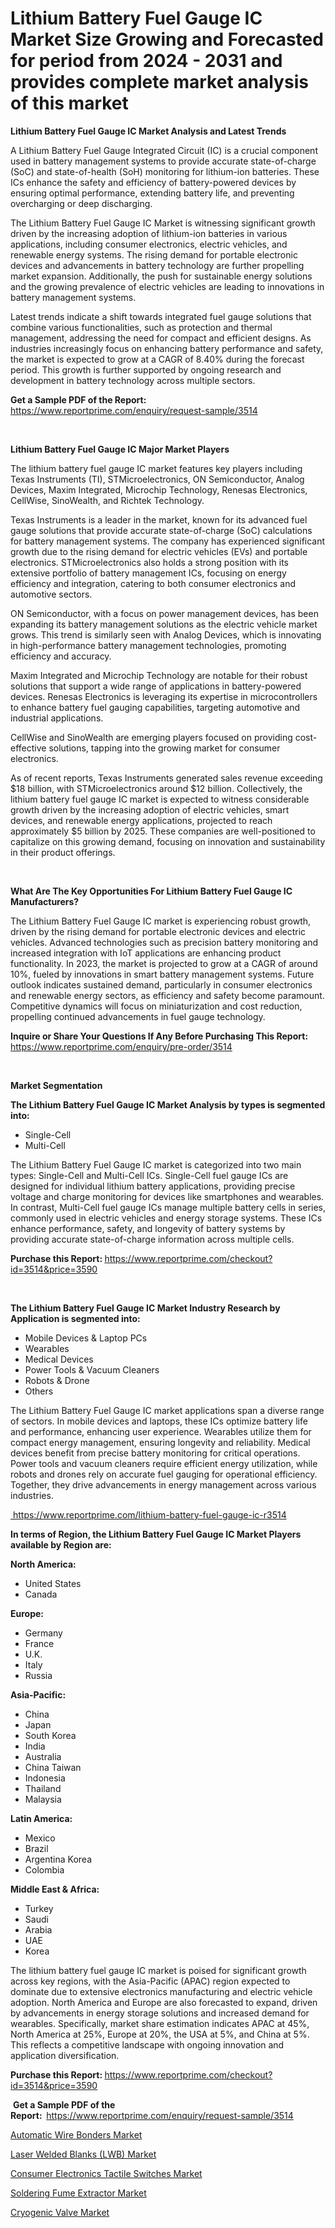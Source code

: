 <p><h1>Lithium Battery Fuel Gauge IC Market Size Growing and Forecasted for period from 2024 - 2031 and provides complete market analysis of this market</h1></p><p><strong>Lithium Battery Fuel Gauge IC Market Analysis and Latest Trends</strong></p>
<p><p>A Lithium Battery Fuel Gauge Integrated Circuit (IC) is a crucial component used in battery management systems to provide accurate state-of-charge (SoC) and state-of-health (SoH) monitoring for lithium-ion batteries. These ICs enhance the safety and efficiency of battery-powered devices by ensuring optimal performance, extending battery life, and preventing overcharging or deep discharging.</p><p>The Lithium Battery Fuel Gauge IC Market is witnessing significant growth driven by the increasing adoption of lithium-ion batteries in various applications, including consumer electronics, electric vehicles, and renewable energy systems. The rising demand for portable electronic devices and advancements in battery technology are further propelling market expansion. Additionally, the push for sustainable energy solutions and the growing prevalence of electric vehicles are leading to innovations in battery management systems.</p><p>Latest trends indicate a shift towards integrated fuel gauge solutions that combine various functionalities, such as protection and thermal management, addressing the need for compact and efficient designs. As industries increasingly focus on enhancing battery performance and safety, the market is expected to grow at a CAGR of 8.40% during the forecast period. This growth is further supported by ongoing research and development in battery technology across multiple sectors.</p></p>
<p><strong>Get a Sample PDF of the Report:&nbsp;</strong> <a href="https://www.reportprime.com/enquiry/request-sample/3514">https://www.reportprime.com/enquiry/request-sample/3514</a></p>
<p>&nbsp;</p>
<p><strong>Lithium Battery Fuel Gauge IC Major Market Players</strong></p>
<p><p>The lithium battery fuel gauge IC market features key players including Texas Instruments (TI), STMicroelectronics, ON Semiconductor, Analog Devices, Maxim Integrated, Microchip Technology, Renesas Electronics, CellWise, SinoWealth, and Richtek Technology. </p><p>Texas Instruments is a leader in the market, known for its advanced fuel gauge solutions that provide accurate state-of-charge (SoC) calculations for battery management systems. The company has experienced significant growth due to the rising demand for electric vehicles (EVs) and portable electronics. STMicroelectronics also holds a strong position with its extensive portfolio of battery management ICs, focusing on energy efficiency and integration, catering to both consumer electronics and automotive sectors.</p><p>ON Semiconductor, with a focus on power management devices, has been expanding its battery management solutions as the electric vehicle market grows. This trend is similarly seen with Analog Devices, which is innovating in high-performance battery management technologies, promoting efficiency and accuracy.</p><p>Maxim Integrated and Microchip Technology are notable for their robust solutions that support a wide range of applications in battery-powered devices. Renesas Electronics is leveraging its expertise in microcontrollers to enhance battery fuel gauging capabilities, targeting automotive and industrial applications.</p><p>CellWise and SinoWealth are emerging players focused on providing cost-effective solutions, tapping into the growing market for consumer electronics.</p><p>As of recent reports, Texas Instruments generated sales revenue exceeding $18 billion, with STMicroelectronics around $12 billion. Collectively, the lithium battery fuel gauge IC market is expected to witness considerable growth driven by the increasing adoption of electric vehicles, smart devices, and renewable energy applications, projected to reach approximately $5 billion by 2025. These companies are well-positioned to capitalize on this growing demand, focusing on innovation and sustainability in their product offerings.</p></p>
<p>&nbsp;</p>
<p><strong>What Are The Key Opportunities For Lithium Battery Fuel Gauge IC Manufacturers?</strong></p>
<p><p>The Lithium Battery Fuel Gauge IC market is experiencing robust growth, driven by the rising demand for portable electronic devices and electric vehicles. Advanced technologies such as precision battery monitoring and increased integration with IoT applications are enhancing product functionality. In 2023, the market is projected to grow at a CAGR of around 10%, fueled by innovations in smart battery management systems. Future outlook indicates sustained demand, particularly in consumer electronics and renewable energy sectors, as efficiency and safety become paramount. Competitive dynamics will focus on miniaturization and cost reduction, propelling continued advancements in fuel gauge technology.</p></p>
<p><strong>Inquire or Share Your Questions If Any Before Purchasing This Report:</strong> <a href="https://www.reportprime.com/enquiry/pre-order/3514">https://www.reportprime.com/enquiry/pre-order/3514</a></p>
<p>&nbsp;</p>
<p><strong>Market Segmentation</strong></p>
<p><strong>The Lithium Battery Fuel Gauge IC Market Analysis by types is segmented into:</strong></p>
<p><ul><li>Single-Cell</li><li>Multi-Cell</li></ul></p>
<p><p>The Lithium Battery Fuel Gauge IC market is categorized into two main types: Single-Cell and Multi-Cell ICs. Single-Cell fuel gauge ICs are designed for individual lithium battery applications, providing precise voltage and charge monitoring for devices like smartphones and wearables. In contrast, Multi-Cell fuel gauge ICs manage multiple battery cells in series, commonly used in electric vehicles and energy storage systems. These ICs enhance performance, safety, and longevity of battery systems by providing accurate state-of-charge information across multiple cells.</p></p>
<p><strong>Purchase this Report:&nbsp;</strong><a href="https://www.reportprime.com/checkout?id=3514&price=3590">https://www.reportprime.com/checkout?id=3514&price=3590</a></p>
<p>&nbsp;</p>
<p><strong>The Lithium Battery Fuel Gauge IC Market Industry Research by Application is segmented into:</strong></p>
<p><ul><li>Mobile Devices & Laptop PCs</li><li>Wearables</li><li>Medical Devices</li><li>Power Tools & Vacuum Cleaners</li><li>Robots & Drone</li><li>Others</li></ul></p>
<p><p>The Lithium Battery Fuel Gauge IC market applications span a diverse range of sectors. In mobile devices and laptops, these ICs optimize battery life and performance, enhancing user experience. Wearables utilize them for compact energy management, ensuring longevity and reliability. Medical devices benefit from precise battery monitoring for critical operations. Power tools and vacuum cleaners require efficient energy utilization, while robots and drones rely on accurate fuel gauging for operational efficiency. Together, they drive advancements in energy management across various industries.</p></p>
<p><a href="https://www.reportprime.com/lithium-battery-fuel-gauge-ic-r3514">&nbsp;https://www.reportprime.com/lithium-battery-fuel-gauge-ic-r3514</a></p>
<p><strong>In terms of Region, the Lithium Battery Fuel Gauge IC Market Players available by Region are:</strong></p>
<p>
    <p> <strong> North America: </strong>
        <ul>
            <li>United States</li>
            <li>Canada</li>
        </ul>
        </p> 
    <p> <strong> Europe: </strong>
        <ul>
            <li>Germany</li>
            <li>France</li>
            <li>U.K.</li>
            <li>Italy</li>
            <li>Russia</li>
        </ul>
        </p> 
    <p> <strong> Asia-Pacific: </strong>
        <ul>
            <li>China</li>
            <li>Japan</li>
            <li>South Korea</li>
            <li>India</li>
            <li>Australia</li>
            <li>China Taiwan</li>
            <li>Indonesia</li>
            <li>Thailand</li>
            <li>Malaysia</li>
        </ul>
        </p> 
    <p> <strong> Latin America: </strong>
        <ul>
            <li>Mexico</li>
            <li>Brazil</li>
            <li>Argentina Korea</li>
            <li>Colombia</li>
        </ul>
        </p> 
    <p> <strong> Middle East & Africa: </strong>
        <ul>
            <li>Turkey</li>
            <li>Saudi</li>
            <li>Arabia</li>
            <li>UAE</li>
            <li>Korea</li>
        </ul>
    </p>
    </p>
<p><p>The lithium battery fuel gauge IC market is poised for significant growth across key regions, with the Asia-Pacific (APAC) region expected to dominate due to extensive electronics manufacturing and electric vehicle adoption. North America and Europe are also forecasted to expand, driven by advancements in energy storage solutions and increased demand for wearables. Specifically, market share estimation indicates APAC at 45%, North America at 25%, Europe at 20%, the USA at 5%, and China at 5%. This reflects a competitive landscape with ongoing innovation and application diversification.</p></p>
<p><strong>Purchase this Report: </strong><a href="https://www.reportprime.com/checkout?id=3514&price=3590">https://www.reportprime.com/checkout?id=3514&price=3590</a></p>
<p>&nbsp;<strong>Get a Sample PDF of the Report:&nbsp;&nbsp;</strong><a href="https://www.reportprime.com/enquiry/request-sample/3514">https://www.reportprime.com/enquiry/request-sample/3514</a></p>
<p><strong></strong></p>
<p><p><a href="https://issuu.com/reportprime-2/docs/automatic-wire-bonders-market-size-_9b64985b33f33b">Automatic Wire Bonders Market</a></p><p><a href="https://issuu.com/reportprime-2/docs/laser-welded-blanks-lwb-market-size_901799f18c7fa3">Laser Welded Blanks (LWB) Market</a></p><p><a href="https://github.com/pizolina/Market-Research-Report-List-6/blob/main/consumer-electronics-tactile-switches-market.md">Consumer Electronics Tactile Switches Market</a></p><p><a href="https://www.linkedin.com/pulse/soldering-fume-extractor-market-size-growth-trends-statistics-eeupc?trackingId=qTRlw8PdTeyIedLNzDGSQg%3D%3D">Soldering Fume Extractor Market</a></p><p><a href="https://www.linkedin.com/pulse/cryogenic-valve-market-analysis-report-global-insights-region-ebrpc?trackingId=F4vtkqGeSlaSwKA4A%2B1dXg%3D%3D">Cryogenic Valve Market</a></p></p>
